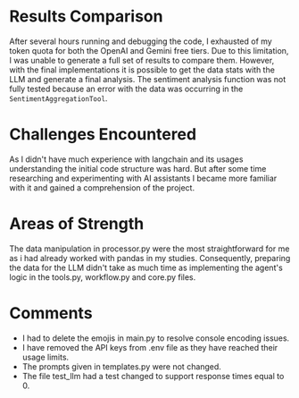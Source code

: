 # Results Comparison
After several hours running and debugging the code, I exhausted of my token quota for both the OpenAI and Gemini free tiers. Due to this limitation, I was unable to generate a full set of results to compare them. However, with the final implementations it is possible to get the data stats with the LLM and generate a final analysis. The sentiment analysis function was not fully tested because an error with the data was occurring in the `SentimentAggregationTool`.

# Challenges Encountered
As I didn't have much experience with langchain and its usages understanding the initial code structure was hard. But after some time researching and experimenting with AI assistants I became more familiar with it and gained a comprehension of the project.

# Areas of Strength
The data manipulation in processor.py were the most straightforward for me as i had already worked with pandas in my studies. Consequently, preparing the data for the LLM didn't take as much time as implementing the agent's logic in the tools.py, workflow.py and core.py files.

# Comments 
* I had to delete the emojis in main.py to resolve console encoding issues.
* I have removed the API keys from .env file as they have reached their usage limits.
* The prompts given in templates.py were not changed.
* The file test_llm had a test changed to support response times equal to 0.
